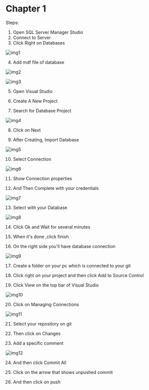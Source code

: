 # Chapter 1

Steps:

1. Open SQL Server Manager Studio
2. Connect to Server
3. Click Right on Databases

![img1](db_demo/1.png)

4. Add mdf file of database

![img2](db_demo/2.png)

![img3](db_demo/3.png)

5. Open Visual Studio

6. Create A New Project

7. Search for Database Project

![img4](db_demo/4.png)

8. Click on Next

9. After Creating, Import Database 

![img5](db_demo/5.png)

10. Select Connection

![img6](db_demo/6.png)

11. Show Connection properties

12. And Then Complete with your credentials

![img7](db_demo/7.png)

13. Select with your Database

![img8](db_demo/8.png)

14. Click Ok and Wait for several minutes

15. When it's done ,click finish

16. On the right side you'll have database connection

![img9](db_demo/9.png)

17. Create a folder on your pc which is connected to your git 

18. Click right on your project and then click Add to Source Control

19. Click View on the top bar of Visual Studio

![img10](db_demo/10.png)

20. Click on Managing Connections

![img11](db_demo/11.png)

21. Select your repository on git

22. Then click on Changes

23. Add a specific comment

![img12](db_demo/12.png)

24. And then click Commit All

25. Click on the arrow that shows unpushed commit

26. And then click on push


